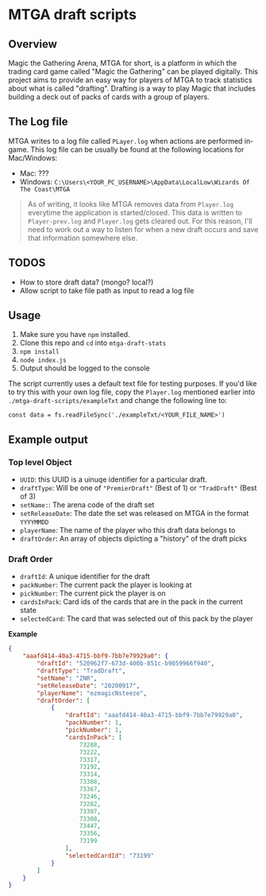 # MTGA draft scripts

## Overview
Magic the Gathering Arena, MTGA for short, is a platform in which the trading card game called "Magic the Gathering" can be played digitally. This project aims to provide an easy way for players of MTGA to track statistics about what is called "drafting". Drafting is a way to play Magic that includes building a deck out of packs of cards with a group of players.

## The Log file
MTGA writes to a log file called `PLayer.log` when actions are performed in-game. This log file can be usually be found at the following locations for Mac/Windows:
- Mac: ???
- Windows: `C:\Users\<YOUR_PC_USERNAME>\AppData\LocalLow\Wizards Of The Coast\MTGA`

> As of writing, it looks like MTGA removes data from `Player.log` everytime the application is started/closed. This data is written to `Player-prev.log` and `Player.log` gets cleared out. For this reason, I'll need to work out a way to listen for when a new draft occurs and save that information somewhere else.

## TODOS
- How to store draft data? (mongo? local?)
- Allow script to take file path as input to read a log file

## Usage
1. Make sure you have `npm` installed.
2. Clone this repo and `cd` into `mtga-draft-stats`
3. `npm install`
4. `node index.js`
5. Output should be logged to the console

The script currently uses a default text file for testing purposes. If you'd like to try this with your own log file, copy the `Player.log` mentioned earlier into `./mtga-draft-scripts/exampleTxt` and change the following line to: 

`const data = fs.readFileSync('./exampleTxt/<YOUR_FILE_NAME>')`

## Example output

### Top level Object
- `UUID`: this UUID is a uinuqe identifier for a particular draft.
- `draftType`: Will be one of `"PremierDraft"` (Best of 1) or `"TradDraft"` (Best of 3)
- `setName:`: The arena code of the draft set
- `setReleaseDate`: The date the set was released on MTGA in the format `YYYYMMDD`
- `playerName`: The name of the player who this draft data belongs to
- `draftOrder`: An array of objects dipicting a "history" of the draft picks

### Draft Order 
- `draftId`: A unique identifier for the draft
- `packNumber`: The current pack the player is looking at
- `pickNumber`: The current pick the player is on
- `cardsInPack`: Card ids of the cards that are in the pack in the current state
- `selectedCard`: The card that was selected out of this pack by the player

**Example**
```json
{
    "aaafd414-40a3-4715-bbf9-7bb7e79929a0": {
        "draftId": "520962f7-673d-400b-851c-b9059966f940",
        "draftType": "TradDraft",
        "setName": "ZNR",
        "setReleaseDate": "20200917",
        "playerName": "ezmagicNsteeze",
        "draftOrder": [
            {
                "draftId": "aaafd414-40a3-4715-bbf9-7bb7e79929a0",
                "packNumber": 1,
                "pickNumber": 1,
                "cardsInPack": [
                    73288,
                    73222,
                    73317,
                    73192,
                    73314,
                    73388,
                    73367,
                    73246,
                    73282,
                    73307,
                    73308,
                    73447,
                    73356,
                    73199
                ],
                "selectedCardId": "73199"
            }
        ]
    }
}
```
